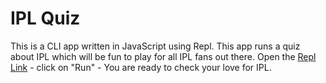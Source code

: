  # IPL Quiz
This is a CLI app written in JavaScript using Repl. This app runs a quiz about IPL which will be fun to play for all IPL fans out there. Open the [Repl Link](https://replit.com/@MuthuKumar27/Neogcamp-mark2?v=1#index.js)  - click on "Run" - You are ready to check your love for IPL.
